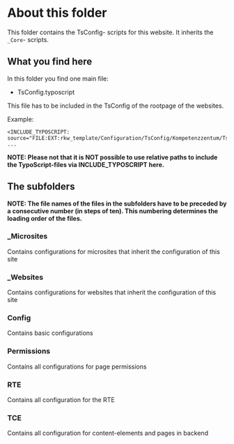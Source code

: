 # About this folder

This folder contains the TsConfig- scripts for this website.
It inherits the ```_Core```- scripts.

## What you find here
In this folder you find one main file:
- TsConfig.typoscript

This file has to be included in the TsConfig of the rootpage of the websites.

Example:
```
<INCLUDE_TYPOSCRIPT: source="FILE:EXT:rkw_template/Configuration/TsConfig/Kompetenzzentum/TsConfig.typoscript">
...
```
**NOTE: Please not that it is NOT possible to use relative paths to include the TypoScript-files via INCLUDE_TYPOSCRIPT here.**

## The subfolders
**NOTE: The file names of the files in the subfolders have to be preceded by a consecutive number (in steps of ten). This numbering determines the loading order of the files.**

### _Microsites
Contains configurations for microsites that inherit the configuration of this site

### _Websites
Contains configurations for websites that inherit the configuration of this site

### Config
Contains basic configurations

### Permissions
Contains all configurations for page permissions

### RTE
Contains all configuration for the RTE

### TCE
Contains all configuration for content-elements and pages in backend
